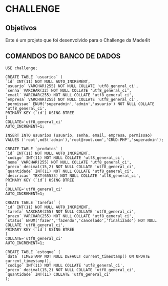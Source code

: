 # CHALLENGE

## Objetivos
Este é um projeto que foi desenvolvido para o Challenge da Made4it






## COMANDOS DO BANCO DE DADOS 

    USE challenge;

    CREATE TABLE `usuarios` (
    `id` INT(11) NOT NULL AUTO_INCREMENT,
    `usuario` VARCHAR(255) NOT NULL COLLATE 'utf8_general_ci',
    `senha` VARCHAR(32) NOT NULL COLLATE 'utf8_general_ci',
    `email` VARCHAR(255) NOT NULL COLLATE 'utf8_general_ci',
    `empresa` VARCHAR(255) NOT NULL COLLATE 'utf8_general_ci',
    `permissao` ENUM('superadmin','admin','usuario') NOT NULL COLLATE 'utf8_general_ci',
    PRIMARY KEY (`id`) USING BTREE
    )
    COLLATE='utf8_general_ci'
    AUTO_INCREMENT=1;

    INSERT INTO usuarios (usuario, senha, email, empresa, permissao) VALUES ('root',md5('admin'),'root@root.com','CRUD-PHP','superadmin');

    CREATE TABLE `produtos` (
    `id` INT(11) NOT NULL AUTO_INCREMENT,
    `codigo` INT(11) NOT NULL COLLATE 'utf8_general_ci',
    `nome` VARCHAR(255) NOT NULL COLLATE 'utf8_general_ci',
    `preco` decimal(15,2) NOT NULL COLLATE 'utf8_general_ci',
    `quantidade` INT(11) NOT NULL COLLATE 'utf8_general_ci',
    `descricao` TEXT(65535) NOT NULL COLLATE 'utf8_general_ci',
    PRIMARY KEY (`id`) USING BTREE
    )
    COLLATE='utf8_general_ci'
    AUTO_INCREMENT=1;

    CREATE TABLE `tarefas` (
    `id` INT(11) NOT NULL AUTO_INCREMENT,
    `tarefa` VARCHAR(255) NOT NULL COLLATE 'utf8_general_ci',
    `prazo` VARCHAR(255) NOT NULL COLLATE 'utf8_general_ci',
    `status` ENUM('fazer','fazendo','cancelado','finalizado') NOT NULL COLLATE 'utf8_general_ci',
    PRIMARY KEY (`id`) USING BTREE
    )
    COLLATE='utf8_general_ci'
    AUTO_INCREMENT=1;

    CREATE TABLE `estoque` (
    `data` TIMESTAMP NOT NULL DEFAULT current_timestamp() ON UPDATE current_timestamp(),
    `codigo` INT(11) NOT NULL COLLATE 'utf8_general_ci',
    `preco` decimal(15,2) NOT NULL COLLATE 'utf8_general_ci',
    `quantidade` INT(11) COLLATE 'utf8_general_ci'
    );

